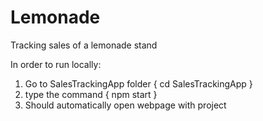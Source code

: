 # Lemonade
Tracking sales of a lemonade stand

In order to run locally:

1. Go to SalesTrackingApp folder 
   { cd SalesTrackingApp }
2. type the command 
   { npm start }
3. Should automatically open webpage with project
